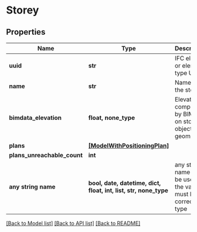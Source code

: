 # Storey


## Properties
Name | Type | Description | Notes
------------ | ------------- | ------------- | -------------
**uuid** | **str** | IFC element or element type UUID | [readonly] 
**name** | **str** | Name of the storey | [readonly] 
**bimdata_elevation** | **float, none_type** | Elevation computed by BIMData on storey&#39;s objects geometries. | [readonly] 
**plans** | [**[ModelWithPositioningPlan]**](ModelWithPositioningPlan.md) |  | [readonly] 
**plans_unreachable_count** | **int** |  | [readonly] 
**any string name** | **bool, date, datetime, dict, float, int, list, str, none_type** | any string name can be used but the value must be the correct type | [optional]

[[Back to Model list]](../README.md#documentation-for-models) [[Back to API list]](../README.md#documentation-for-api-endpoints) [[Back to README]](../README.md)


